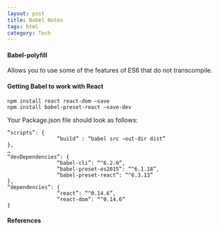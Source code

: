 ```yaml
---
layout: post
title: Babel Notes
tags: html
category: Tech
---
```


#### Babel-polyfill ####

Allows you to use some of the features of ES6 that do not transcompile.

#### Getting Babel to work with React #### 

~~~
npm install react react-dom –save
npm install babel-preset-react –save-dev
~~~
 
Your Package.json file should look as follows:  
 
~~~
“scripts”: {
                “build” : “babel src –out-dir dist”
},
…
“devDependencies”: {
                “babel-cli”: “^6.2.0”,
                “babel-preset-es2015”: “^6.1.18”,
                “babel-preset-react”: “^6.3.13”
},
“dependencies”: {
                “react”: “^0.14.6”,
                “react-dom”: “^0.14.6”
}
~~~

#### References ####

